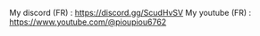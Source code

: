 My discord (FR) : https://discord.gg/ScudHvSV
My youtube (FR) : https://www.youtube.com/@pioupiou6762
